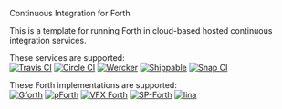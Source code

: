 Continuous Integration for Forth

This is a template for running Forth in cloud-based hosted continuous integration services.

These services are supported:  
[![Travis CI](https://img.shields.io/travis/larsbrinkhoff/forth-continuous-integration.svg?label=TravisCI)](https://travis-ci.org/larsbrinkhoff/forth-continuous-integration)
[![Circle CI](https://img.shields.io/circleci/project/larsbrinkhoff/forth-continuous-integration.svg?label=CircleCI)](https://circleci.com/gh/larsbrinkhoff/forth-continuous-integration)
[![Wercker](https://img.shields.io/wercker/ci/larsbrinkhoff/forth-continuous-integration.svg?label=Wercker)](https://app.wercker.com/#applications/565611d38faa27fb0d13fe64)
[![Shippable](https://img.shields.io/shippable/5656a5321895ca4474245e90.svg?label=Shippable)](https://app.shippable.com/projects/5656a5321895ca4474245e90)
[![Snap CI](https://img.shields.io/snap-ci/larsbrinkhoff/forth-continuous-integration/master.svg?label=SnapCI)](https://snap-ci.com/larsbrinkhoff/forth-continuous-integration)

These Forth implementations are supported:  
[![Gforth](https://img.shields.io/travis/larsbrinkhoff/forth-continuous-integration.svg?label=gforth)](https://travis-ci.org/larsbrinkhoff/forth-continuous-integration)
[![pForth](https://img.shields.io/circleci/project/larsbrinkhoff/forth-continuous-integration.svg?label=pforth)](https://circleci.com/gh/larsbrinkhoff/forth-continuous-integration)
[![VFX Forth](https://img.shields.io/wercker/ci/larsbrinkhoff/forth-continuous-integration.svg?label=vfx)](https://app.wercker.com/#applications/565611d38faa27fb0d13fe64)
[![SP-Forth](https://img.shields.io/shippable/5656a5321895ca4474245e90.svg?label=spf)](https://app.shippable.com/projects/5656a5321895ca4474245e90)
[![lina](https://img.shields.io/snap-ci/larsbrinkhoff/forth-continuous-integration/master.svg?label=lina)](https://snap-ci.com/larsbrinkhoff/forth-continuous-integration)

